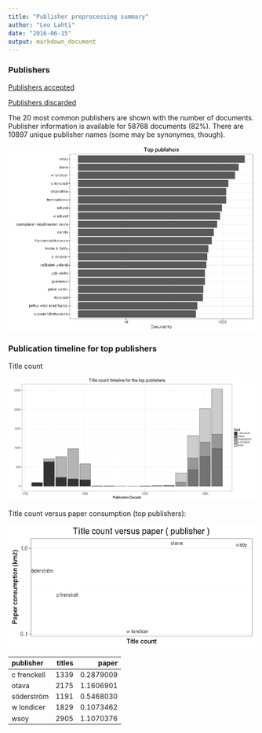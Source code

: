 ```yaml
---
title: "Publisher preprocessing summary"
author: "Leo Lahti"
date: "2016-06-15"
output: markdown_document
---
```



### Publishers

[Publishers accepted](output.tables/publisher_accepted.csv)

[Publishers discarded](output.tables/publisher_discarded.csv)



The 20 most common publishers are shown with the number of documents. Publisher information is available for 58768 documents (82%). There are 10897 unique publisher names (some may be synonymes, though).


![plot of chunk summarypublisher2](figure/summarypublisher2-1.png)

### Publication timeline for top publishers

Title count

![plot of chunk summaryTop10pubtimeline](figure/summaryTop10pubtimeline-1.png)



Title count versus paper consumption (top publishers):

![plot of chunk publishertitlespapers](figure/publishertitlespapers-1.png)

|publisher   | titles|     paper|
|:-----------|------:|---------:|
|c frenckell |   1339| 0.2879009|
|otava       |   2175| 1.1606901|
|söderström  |   1191| 0.5468030|
|w londicer  |   1829| 0.1073462|
|wsoy        |   2905| 1.1070376|

